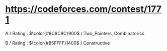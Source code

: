# https://codeforces.com/contest/1771

A / Rating : $\color{#8C8C8C}900$ / Two_Pointers, Combinatorics

B / Rating : $\color{#85FFFF}1400$ / Constructive
